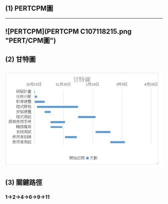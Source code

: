## (1) PERTCPM圖
---
![PERTCPM](PERTCPM C107118215.png "PERT/CPM圖")
---
## (2) 甘特圖
![甘特](甘特C107118215.png "甘特圖")
---
## (3) 關鍵路徑
### 1→2→4→6→9→11


